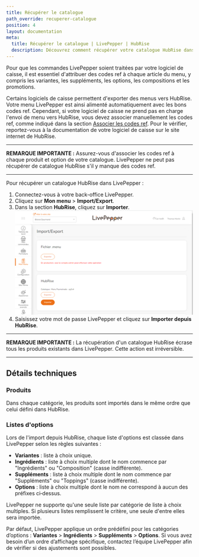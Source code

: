 ```yaml
---
title: Récupérer le catalogue
path_override: recuperer-catalogue
position: 4
layout: documentation
meta:
  title: Récupérer le catalogue | LivePepper | HubRise
  description: Découvrez comment récupérer votre catalogue HubRise dans LivePepper.
---
```


Pour que les commandes LivePepper soient traitées par votre logiciel de caisse, il est essentiel d'attribuer des codes ref à chaque article du menu, y compris les variantes, les suppléments, les options, les compositions et les promotions.

Certains logiciels de caisse permettent d'exporter des menus vers HubRise. Votre menu LivePepper est ainsi alimenté automatiquement avec les bons codes ref. Cependant, si votre logiciel de caisse ne prend pas en charge l'envoi de menu vers HubRise, vous devez associer manuellement les codes ref, comme indiqué dans la section [Associer les codes ref](/apps/livepepper/map-ref-codes). Pour le vérifier, reportez-vous à la documentation de votre logiciel de caisse sur le site internet de HubRise.

---

**REMARQUE IMPORTANTE :** Assurez-vous d'associer les codes ref à chaque produit et option de votre catalogue. LivePepper ne peut pas récupérer de catalogue HubRise s'il y manque des codes ref.

---

Pour récupérer un catalogue HubRise dans LivePepper :

1. Connectez-vous à votre back-office LivePepper.
2. Cliquez sur **Mon menu** > **Import/Export**.
3. Dans la section **HubRise**, cliquez sur **Importer**.
   ![Importer et exporter le menu](./images/010-hubrise-menu-import.png)
4. Saisissez votre mot de passe LivePepper et cliquez sur **Importer depuis HubRise**.

---

**REMARQUE IMPORTANTE :** La récupération d'un catalogue HubRise écrase tous les produits existants dans LivePepper. Cette action est irréversible.

---

## Détails techniques

### Produits

Dans chaque catégorie, les produits sont importés dans le même ordre que celui défini dans HubRise.

### Listes d'options

Lors de l'import depuis HubRise, chaque liste d'options est classée dans LivePepper selon les règles suivantes :

- **Variantes** : liste à choix unique.
- **Ingrédients** : liste à choix multiple dont le nom commence par "Ingrédients" ou "Composition" (casse indifférente).
- **Suppléments** : liste à choix multiple dont le nom commence par "Suppléments" ou "Toppings" (casse indifférente).
- **Options** : liste à choix multiple dont le nom ne correspond à aucun des préfixes ci‑dessus.

LivePepper ne supporte qu'une seule liste par catégorie de liste à choix multiples. Si plusieurs listes remplissent le critère, une seule d'entre elles sera importée.

Par défaut, LivePepper applique un ordre prédéfini pour les catégories d’options : **Variantes** > **Ingrédients** > **Suppléments** > **Options**. Si vous avez besoin d’un ordre d’affichage spécifique, contactez l’équipe LivePepper afin de vérifier si des ajustements sont possibles.
